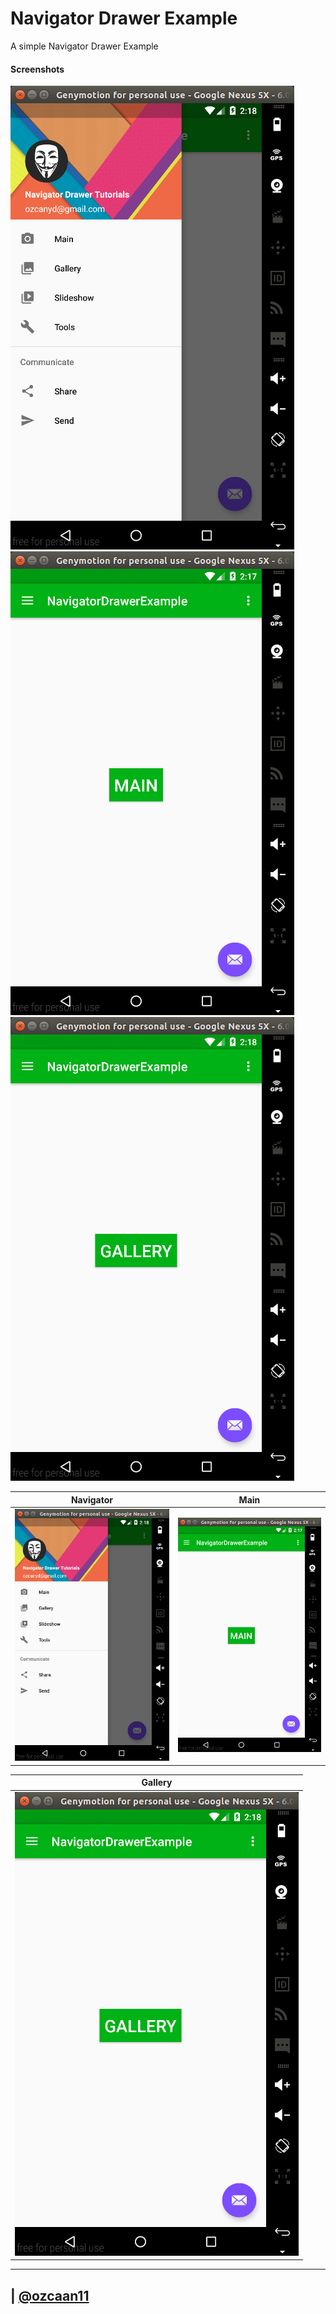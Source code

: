 # Navigator Drawer Example
A simple Navigator Drawer Example

#### Screenshots

![](screenshots/navigator.png)
![](screenshots/main.png)
![](screenshots/gallery.png)


Navigator | Main 	|
----------|-------|
![](screenshots/navigator.png)| ![](screenshots/main.png) |



Gallery |
--------|
![](screenshots/gallery.png) |


--------

| [@ozcaan11](https://twitter.com/ozcaan11)
---
